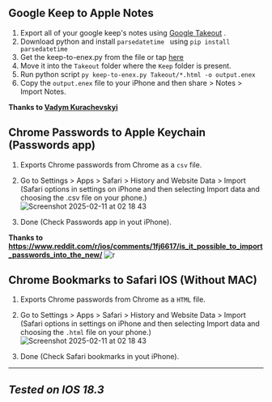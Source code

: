 ## Google Keep to Apple Notes
1. Export all of your google keep's notes using [Google Takeout](https://takeout.google.com/) .
2. Download python and install `parsedatetime ` using `pip install parsedatetime `
3. Get the keep-to-enex.py from the file or tap [here](https://github.com/intelQong/Google-to-Apple/blob/main/keep-to-enex.py)
4. Move it into  the `Takeout` folder where the `Keep` folder is present.
5. Run python script `py keep-to-enex.py Takeout/*.html -o output.enex`
6. Copy the `output.enex` file to your iPhone and then share > Notes > Import Notes.
   
**Thanks to [Vadym Kurachevskyi](https://gitlab.com/hmvs1/google-keep-to-evernote-converter)**

## Chrome Passwords to Apple Keychain (Passwords app)
1. Exports Chrome passwords from Chrome as a `csv` file.
2. Go to Settings > Apps > Safari > History and Website Data > Import (Safari options in settings on iPhone and then selecting Import data and choosing the .csv file on your phone.)
   ![Screenshot 2025-02-11 at 02 18 43](https://github.com/user-attachments/assets/69b641ea-bcaa-492f-8618-c56e6f4b84ff)
   
4. Done (Check Passwords app in yout iPhone).

**Thanks to https://www.reddit.com/r/ios/comments/1fj6617/is_it_possible_to_import_passwords_into_the_new/**
![r](https://github.com/user-attachments/assets/87ab5484-41b1-444a-bf8f-239e30ad9db8)

## Chrome Bookmarks to Safari IOS (Without MAC)

1. Exports Chrome passwords from Chrome as a `HTML` file.
2. Go to Settings > Apps > Safari > History and Website Data > Import (Safari options in settings on iPhone and then selecting Import data and choosing the `.html` file on your phone.)
   ![Screenshot 2025-02-11 at 02 18 43](https://github.com/user-attachments/assets/69b641ea-bcaa-492f-8618-c56e6f4b84ff)
   
4. Done (Check Safari bookmarks in yout iPhone).

   

-----------------------
_*Tested on IOS 18.3*_
-----------------------


